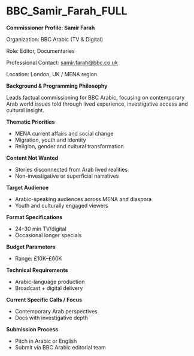 # BBC_Samir_Farah_FULL

**Commissioner Profile: Samir Farah**

Organization: BBC Arabic (TV & Digital)

Role: Editor, Documentaries

Professional Contact: samir.farah@bbc.co.uk

Location: London, UK / MENA region

**Background & Programming Philosophy**

Leads factual commissioning for BBC Arabic, focusing on contemporary Arab world issues told through lived experience, investigative access and cultural insight.

**Thematic Priorities**

- MENA current affairs and social change
- Migration, youth and identity
- Religion, gender and cultural transformation

**Content Not Wanted**

- Stories disconnected from Arab lived realities
- Non-investigative or superficial narratives

**Target Audience**

- Arabic-speaking audiences across MENA and diaspora
- Youth and culturally engaged viewers

**Format Specifications**

- 24–30 min TV/digital
- Occasional longer specials

**Budget Parameters**

- Range: £10K–£60K

**Technical Requirements**

- Arabic-language production
- Broadcast + digital delivery

**Current Specific Calls / Focus**

- Contemporary Arab perspectives
- Docs with investigative depth

**Submission Process**

- Pitch in Arabic or English
- Submit via BBC Arabic editorial team